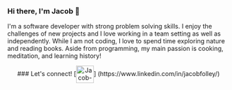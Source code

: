 ### Hi there, I'm Jacob 👋

<!--
**Jacob-Folley/Jacob-Folley** is a ✨ _special_ ✨ repository because its `README.md` (this file) appears on your GitHub profile.
-->
I'm a software developer with strong problem solving skills. I enjoy the challenges of new projects and I love working in a team setting as well as independently. While I am not coding, I love to spend time exploring nature and reading books. Aside from programming, my main passion is cooking, meditation, and learning history!

<p align="center">
### Let's connect!
[<img align="center" alt="Jacob-Folley" width="40px" src="https://img.icons8.com/fluency/344/linkedin.png" />]    (https://www.linkedin.com/in/jacobfolley/)
</p>

<!--
Here are some ideas to get you started:

- 🔭 I’m currently working on ...
- 🌱 I’m currently learning ...
- 👯 I’m looking to collaborate on ...
- 🤔 I’m looking for help with ...
- 💬 Ask me about ...
- 📫 How to reach me: ...
- 😄 Pronouns: ...
- ⚡ Fun fact: ...
-->
